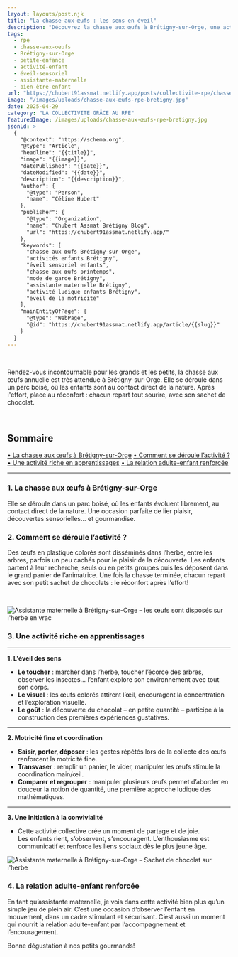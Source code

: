 ```yaml
---
layout: layouts/post.njk
title: "La chasse-aux-œufs : les sens en éveil"
description: "Découvrez la chasse aux œufs à Brétigny-sur-Orge, une activité ludique pour les enfants, favorisant l'éveil sensoriel et la motricité."
tags: 
  - rpe
  - chasse-aux-oeufs
  - Brétigny-sur-Orge
  - petite-enfance
  - activité-enfant
  - éveil-sensoriel
  - assistante-maternelle
  - bien-être-enfant
url: "https://chubert91assmat.netlify.app/posts/collectivite-rpe/chasse-aux-œufs-rpe-bretigny/"
image: "/images/uploads/chasse-aux-œufs-rpe-bretigny.jpg"
date: 2025-04-29
category: "LA COLLECTIVITE GRÂCE AU RPE" 
featuredImage: /images/uploads/chasse-aux-œufs-rpe-bretigny.jpg
jsonLd: >
  {
    "@context": "https://schema.org",
    "@type": "Article",
    "headline": "{{title}}",
    "image": "{{image}}",
    "datePublished": "{{date}}",
    "dateModified": "{{date}}",
    "description": "{{description}}",
    "author": {
      "@type": "Person",
      "name": "Céline Hubert"
    },
    "publisher": {
      "@type": "Organization",
      "name": "Chubert Assmat Brétigny Blog",
      "url": "https://chubert91assmat.netlify.app/"
    },
    "keywords": [
      "chasse aux œufs Brétigny-sur-Orge",  
      "activités enfants Brétigny",  
      "éveil sensoriel enfants",  
      "chasse aux œufs printemps",  
      "mode de garde Brétigny",  
      "assistante maternelle Brétigny",  
      "activité ludique enfants Brétigny",  
      "éveil de la motricité"  
    ],
    "mainEntityOfPage": {
      "@type": "WebPage",
      "@id": "https://chubert91assmat.netlify.app/article/{{slug}}"
    }
  }
---
```


<br>

Rendez-vous incontournable pour les grands et les petits, la chasse aux œufs annuelle est très attendue à Brétigny-sur-Orge. Elle se déroule dans un parc boisé, où les enfants sont au contact direct de la nature. Après l'effort, place au réconfort : chacun repart tout sourire, avec son sachet de chocolat.

<br>


<div id="sommaire">
  <h2>Sommaire</h2>
  <a href="#chasse" class="styled-link-sommaire">• La chasse aux œufs à Brétigny-sur-Orge</a>
  <a href="#deroulement" class="styled-link-sommaire">• Comment se déroule l’activité ?</a>
  <a href="#apprentissage" class="styled-link-sommaire">• Une activité riche en apprentissages</a>
  <a href="#relation" class="styled-link-sommaire">• La relation adulte-enfant renforcée</a>
</div>

---

### **<span id="chasse">1. La chasse aux œufs à Brétigny-sur-Orge</span>**
Elle se déroule dans un parc boisé, où les enfants évoluent librement, au contact direct de la nature. Une occasion parfaite de lier plaisir, découvertes sensorielles… et gourmandise.

### **<span id="deroulement">2. Comment se déroule l’activité ?</span>**
Des œufs en plastique colorés sont disséminés dans l’herbe, entre les arbres, parfois un peu cachés pour le plaisir de la découverte.
Les enfants partent à leur recherche, seuls ou en petits groupes puis les déposent dans le grand panier de l’animatrice.
Une fois la chasse terminée, chacun repart avec son petit sachet de chocolats : le réconfort après l’effort! 


<br>

![Assistante maternelle à Brétigny-sur-Orge – les œufs sont disposés sur l'herbe en vrac](/images/uploads/chasse-aux-œufs-bretigny.jpg)

### **<span id="apprentissage">3. Une activité riche en apprentissages</span>**

---

**1. L'éveil des sens**

- **Le toucher** : marcher dans l’herbe, toucher l’écorce des arbres, observer les insectes… l’enfant explore son environnement avec tout son corps.  
- **Le visuel** : les œufs colorés attirent l’œil, encouragent la concentration et l’exploration visuelle.  
- **Le goût** : la découverte du chocolat – en petite quantité – participe à la construction des premières expériences gustatives.

---

**2. Motricité fine et coordination**

- **Saisir, porter, déposer** : les gestes répétés lors de la collecte des œufs renforcent la motricité fine.  
- **Transvaser** : remplir un panier, le vider, manipuler les œufs stimule la coordination main/œil.
- **Comparer et regrouper** : manipuler plusieurs œufs permet d’aborder en douceur la notion de quantité, une première approche ludique des mathématiques.

---

**3. Une initiation à la convivialité**

- Cette activité collective crée un moment de partage et de joie.  
Les enfants rient, s’observent, s’encouragent.
L’enthousiasme est communicatif et renforce les liens sociaux dès le plus jeune âge.

![Assistante maternelle à Brétigny-sur-Orge – Sachet de chocolat sur l'herbe](/images/uploads/chasse-aux-œufs-bretigny91.jpg)

### **<span id="relation">4. La relation adulte-enfant renforcée</span>**
En tant qu’assistante maternelle, je vois dans cette activité bien plus qu’un simple jeu de plein air.
C’est une occasion d’observer l’enfant en mouvement, dans un cadre stimulant et sécurisant.
C’est aussi un moment qui nourrit la relation adulte-enfant par l’accompagnement et l’encouragement.

Bonne dégustation à nos petits gourmands!
